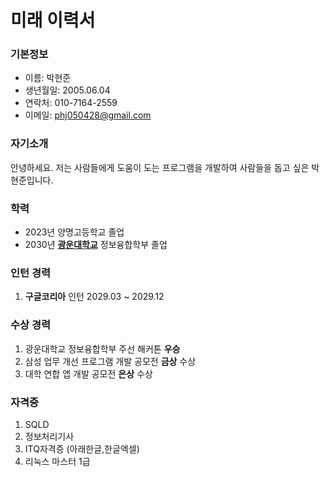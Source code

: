 # 미래 이력서

### 기본정보
- 이름: 박현준
- 생년월일: 2005.06.04
- 연락처: 010-7164-2559
- 이메일: phj050428@gmail.com

### 자기소개
안녕하세요. 저는 사람들에게 도움이 도는 프로그램을 개발하여 사람들을 돕고 싶은 박현준입니다.


### 학력
- 2023년 양명고등학교 졸업
- 2030년 [**광운대학교**](https://www.kw.ac.kr/ko/) 정보융합학부 졸업

### 인턴 경력
1. **구글코리아** 인턴 2029.03 ~ 2029.12


### 수상 경력
1. 광운대학교 정보융합학부 주선 해커톤 **우승**
2. 삼성 업무 개선 프로그램 개발 공모전 **금상** 수상
3. 대학 연합 앱 개발 공모전 **은상** 수상


### 자격증
1. SQLD
2. 정보처리기사
3. ITQ자격증 (아래한글,한글엑셀)
4. 리눅스 마스터 1급






